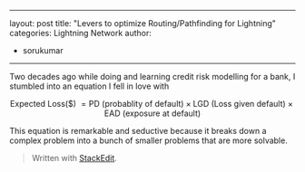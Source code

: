 
---
layout: post
title: "Levers to optimize Routing/Pathfinding for Lightning"
categories: Lightning Network
author:
- sorukumar
---

Two decades ago while doing and learning credit risk modelling for a bank,  I stumbled into an equation I fell in love with

$$
\text{Expected Loss(\$)  } = \text{PD (probablity of default)} \times \text{LGD (Loss given default)} \times \text{EAD (exposure at default)}
$$

This equation is remarkable and seductive because it breaks down a complex problem into a bunch of smaller problems that are more solvable. 


> Written with [StackEdit](https://stackedit.io/).
<!--stackedit_data:
eyJoaXN0b3J5IjpbMTA5NDc5NjE5MF19
-->